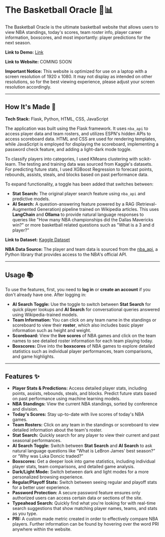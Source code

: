 # The Basketball Oracle 🏀📊

The Basketball Oracle is the ultimate basketball website that allows users to view NBA standings, today's scores, team roster info, player career information, boxscores, and most importantly: player predictions for the next season.

**Link to Demo:** [Link](https://youtu.be/mdKGfKzdQ_4)

**Link to Website:** COMING SOON

**Important Notice:** This website is optimized for use on a laptop with a screen resolution of 1920 x 1080. It may not display as intended on other resolutions, so for the best viewing experience, please adjust your screen resolution accordingly.

---

## How It's Made 🔧

**Tech Stack:** Flask, Python, HTML, CSS, JavaScript

The application was built using the Flask framework. It uses `nba_api` to access player data and team rosters, and utilizes ESPN's hidden APIs to access scoreboard data. HTML and CSS are used for rendering templates, while JavaScript is employed for displaying the scoreboard, implementing a password check feature, and adding a light-dark mode toggle.

To classify players into categories, I used KMeans clustering with scikit-learn. The testing and training data was sourced from Kaggle's datasets. For predicting future stats, I used XGBoost Regression to forecast points, rebounds, assists, steals, and blocks based on past performance data.

To expand functionality, a toggle has been added that switches between:

- **Stat Search:** The original player search feature using `nba_api` and predictive models.  
- **AI Search:** A question-answering feature powered by a RAG (Retrieval-Augmented Generation) pipeline trained on Wikipedia articles. This uses **LangChain** and **Ollama** to provide natural language responses to queries like "How many NBA championships did the Dallas Mavericks win?" or more basketball related questions such as "What is a 3 and d player?"

**Link to Dataset:** [Kaggle Dataset](https://www.kaggle.com/datasets/sumitrodatta/nba-aba-baa-stats)

**NBA Data Source:** The player and team data is sourced from the [nba_api](https://github.com/swar/nba_api), a Python library that provides access to the NBA's official API.

---

## Usage 📚

To use the features, first, you need to **log in** or **create an account** if you don't already have one. After logging in:

- **AI Search Toggle:** Use the toggle to switch between **Stat Search** for quick player lookups and **AI Search** for conversational queries answered using Wikipedia-trained models.
- **Team Information:** You can click on any team name in the standings or scoreboard to view their **roster**, which also includes basic player information such as height and weight.
- **Scoreboard:** View the **live scores** of NBA games and click on the team names to see detailed roster information for each team playing today.
- **Boxscores:** Dive into the **boxscores** of NBA games to explore detailed statistics such as individual player performances, team comparisons, and game highlights.

---

## Features ✨

- **Player Stats & Predictions:** Access detailed player stats, including points, assists, rebounds, steals, and blocks. Predict future stats based on past performance using machine learning models.
- **NBA Standings:** View the current NBA standings, sorted by conference and division.
- **Today's Scores:** Stay up-to-date with live scores of today's NBA games.
- **Team Rosters:** Click on any team in the standings or scoreboard to view detailed information about the team's roster.
- **Stat Search:** Quickly search for any player to view their current and past seasonal performances.
- **AI Search Toggle:** Switch between **Stat Search** and **AI Search** to ask natural language questions like “What is LeBron James' best season?” or “Why was Luka Doncic traded?”
- **Boxscores:** Get a deeper look into game statistics, including individual player stats, team comparisons, and detailed game analysis.
- **Dark/Light Mode:** Switch between dark and light modes for a more personalized browsing experience.
- **Regular/Playoff Stats:** Switch between seeing regular and playoff stats for a better user experience.
- **Password Protection:** A secure password feature ensures only authorized users can access certain data or sections of the site.
- **Typeahead Search:** Quickly find what you're looking for with real-time search suggestions that show matching player names, teams, and stats as you type.
- **PRI:** A custom made metric created in order to effectively compare NBA players. Further information can be found by hovering over the word PRI anywhere within the website.
